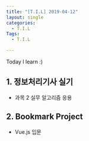 ```yaml
---
title: "[T.I.L] 2019-04-12"
layout: single
categories:
  - T.I.L
Tags:
  - T.I.L

---
```

Today I learn :)     

## 1. 정보처리기사 실기  
* 과목 2 실무 알고리즘 응용    

## 2. Bookmark Project  
* Vue.js 입문  

